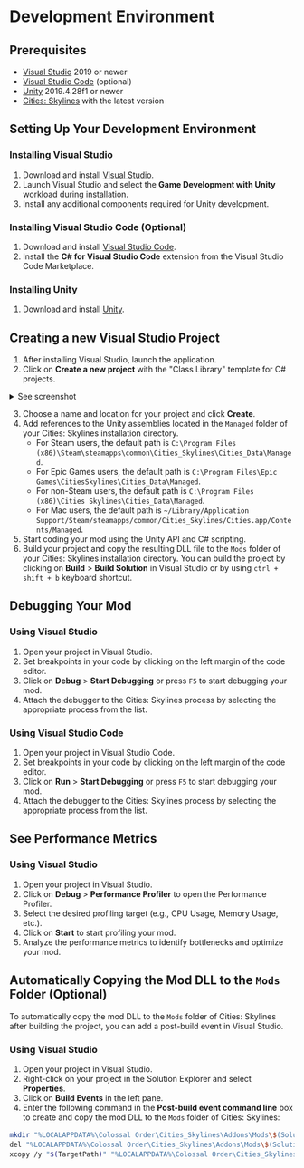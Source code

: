 # Development Environment

## Prerequisites

- [Visual Studio](https://visualstudio.microsoft.com/) 2019 or newer
- [Visual Studio Code](https://code.visualstudio.com/) (optional)
- [Unity](https://unity.com/) 2019.4.28f1 or newer
- [Cities: Skylines](https://store.steampowered.com/app/255710/Cities_Skylines/) with the latest version

## Setting Up Your Development Environment

### Installing Visual Studio

1. Download and install [Visual Studio](https://visualstudio.microsoft.com/).
2. Launch Visual Studio and select the **Game Development with Unity** workload during installation.
3. Install any additional components required for Unity development.

### Installing Visual Studio Code (Optional)

1. Download and install [Visual Studio Code](https://code.visualstudio.com/).
2. Install the **C# for Visual Studio Code** extension from the Visual Studio Code Marketplace.

### Installing Unity

1. Download and install [Unity](https://unity.com/).

## Creating a new Visual Studio Project

1. After installing Visual Studio, launch the application.
2. Click on **Create a new project** with the "Class Library" template for C# projects.

<details>
  <summary>See screenshot</summary>
  <img src="../../static/img/vs_project.png" alt="Screenshot of Class Library template" />
</details>

3. Choose a name and location for your project and click **Create**.
4. Add references to the Unity assemblies located in the `Managed` folder of your Cities: Skylines installation directory.
   - For Steam users, the default path is `C:\Program Files (x86)\Steam\steamapps\common\Cities_Skylines\Cities_Data\Managed`.
   - For Epic Games users, the default path is `C:\Program Files\Epic Games\CitiesSkylines\Cities_Data\Managed`.
   - For non-Steam users, the default path is `C:\Program Files (x86)\Cities Skylines\Cities_Data\Managed`.
   - For Mac users, the default path is `~/Library/Application Support/Steam/steamapps/common/Cities_Skylines/Cities.app/Contents/Managed`.
5. Start coding your mod using the Unity API and C# scripting.
6. Build your project and copy the resulting DLL file to the `Mods` folder of your Cities: Skylines installation directory. You can build the project by clicking on **Build** > **Build Solution** in Visual Studio or by using `ctrl + shift + b` keyboard shortcut.

## Debugging Your Mod

### Using Visual Studio

1. Open your project in Visual Studio.
2. Set breakpoints in your code by clicking on the left margin of the code editor.
3. Click on **Debug** > **Start Debugging** or press `F5` to start debugging your mod.
4. Attach the debugger to the Cities: Skylines process by selecting the appropriate process from the list.

### Using Visual Studio Code

1. Open your project in Visual Studio Code.
2. Set breakpoints in your code by clicking on the left margin of the code editor.
3. Click on **Run** > **Start Debugging** or press `F5` to start debugging your mod.
4. Attach the debugger to the Cities: Skylines process by selecting the appropriate process from the list.

## See Performance Metrics

### Using Visual Studio

1. Open your project in Visual Studio.
2. Click on **Debug** > **Performance Profiler** to open the Performance Profiler.
3. Select the desired profiling target (e.g., CPU Usage, Memory Usage, etc.).
4. Click on **Start** to start profiling your mod.
5. Analyze the performance metrics to identify bottlenecks and optimize your mod.

## Automatically Copying the Mod DLL to the `Mods` Folder (Optional)

To automatically copy the mod DLL to the `Mods` folder of Cities: Skylines after building the project, you can add a post-build event in Visual Studio.

### Using Visual Studio

1. Open your project in Visual Studio.
2. Right-click on your project in the Solution Explorer and select **Properties**.
3. Click on **Build Events** in the left pane.
4. Enter the following command in the **Post-build event command line** box to create and copy the mod DLL to the `Mods` folder of Cities: Skylines:

```bash
mkdir "%LOCALAPPDATA%\Colossal Order\Cities_Skylines\Addons\Mods\$(SolutionName)"
del "%LOCALAPPDATA%\Colossal Order\Cities_Skylines\Addons\Mods\$(SolutionName)\$(TargetFileName)"
xcopy /y "$(TargetPath)" "%LOCALAPPDATA%\Colossal Order\Cities_Skylines\Addons\Mods\$(SolutionName)"
```
